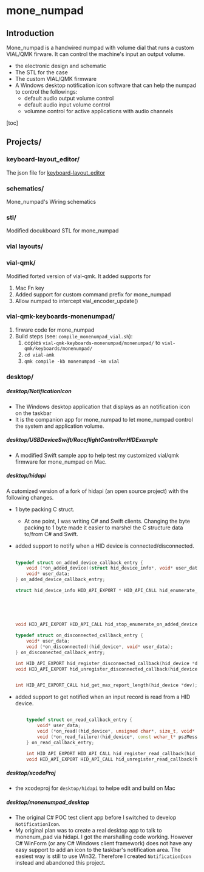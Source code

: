 # mone_numpad

## Introduction
Mone_numpad is a handwired numpad with volume dial that runs a custom VIAL/QMK firware. It can control the machine's input an output volume.

* the electronic design and schematic 
* The STL for the case
* The custom VIAL/QMK firmware
* A Windows desktop notification icon software that can help the numpad to control the followings:
    * default audio output volume control
    * default audio input volume control
    * volumne control for active applications with audio channels

[toc]

## Projects/

### keyboard-layout_editor/

The json file for [keyboard-layout_editor](http://www.keyboard-layout-editor.com)

### schematics/

Mone_numpad's Wiring schematics

### stl/

Modified docukboard STL for mone_numpad

### vial layouts/



### vial-qmk/

Modified forted version of vial-qmk. It added supports for

1. Mac Fn key
2. Added support for custom command prefix for mone_numpad
3. Allow numpad to intercept vial_encoder_update()


### vial-qmk-keyboards-monenumpad/

1. firware code for mone_numpad
2. Build steps (see: `compile_monenumpad_vial.sh`):
	1. copies `vial-qmk-keyboards-monenumpad/monenumpad/`  to `vial-qmk/keyboards/monenumpad/`
	2. `cd vial-amk`
	3. `qmk compile -kb monenumpad -km vial`


### desktop/

#####  desktop/NotificationIcon
	
* The Windows desktop application that displays as an notification icon on the taskbar
* It is the companion app for mone_numpad to let mone_numpad control the system and application volume. 

##### desktop/USBDeviceSwift/RaceflightControllerHIDExample
* A modified Swift sample app to help test my customized vial/qmk firmware for mone_numpad on Mac.

##### desktop/hidapi

A cutomized version of a fork of hidapi (an open source project) with the following changes.

* 1 byte packing C struct. 
	* At one point, I was writing C# and Swift clients.  Changing the byte packing to 1 byte made it easier to marshel the C structure data to/from C# and Swift.

* added support to notify when a HID device is connected/disconnected.

	```C++
		
	typedef struct on_added_device_callback_entry {
		void (*on_added_device)(struct hid_device_info*, void* user_data);
		void* user_data;
	} on_added_device_callback_entry;

	struct hid_device_info HID_API_EXPORT * HID_API_CALL hid_enumerate_ex(
																		unsigned short vendor_id,
																		unsigned short product_id,
																		unsigned short usage_page,
																		unsigned short usage,
																		on_added_device_callback_entry on_added_device_callback);
	void HID_API_EXPORT HID_API_CALL hid_stop_enumerate_on_added_device_callback();

	typedef struct on_disconnected_callback_entry {
		void* user_data;
		void (*on_disconnected)(hid_device*, void* user_data);
	} on_disconnected_callback_entry;

	int HID_API_EXPORT hid_register_disconnected_callback(hid_device *dev, on_disconnected_callback_entry on_disconnected);
	void HID_API_EXPORT hid_unregister_disconnected_callback(hid_device *dev);


	int HID_API_EXPORT_CALL hid_get_max_report_length(hid_device *dev);

	```

* added support to get notified when an input record is read from a HID device.
	```C++

		typedef struct on_read_callback_entry {
			void* user_data;
			void (*on_read)(hid_device*, unsigned char*, size_t, void* user_data);
			void (*on_read_failure)(hid_device*, const wchar_t* pszMessage, void* user_data);
		} on_read_callback_entry;

        int HID_API_EXPORT HID_API_CALL hid_register_read_callback(hid_device *dev, on_read_callback_entry on_read);
        void HID_API_EXPORT HID_API_CALL hid_unregister_read_callback(hid_device *dev);

	```
##### desktop/xcodeProj
* the xcodeproj for `desktop/hidapi` to helpe edit and build on Mac


##### desktop/monenumpad_desktop
* The original C# POC test client app before I switched to develop `NotificationIcon`.  
* My original plan was to create a real desktop app to talk to monenum_pad via hidapi. I got the marshalling code working. However C# WinForm (or any C# Windows client framework) does not have any easy support to add an icon to the taskbar's notification area.  The easiest way is still to use Win32. Therefore I created `NotificationIcon` instead and abandoned this project.



	
